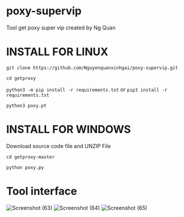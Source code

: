 # poxy-supervip
Tool get poxy super vip created by Ng Quan
# INSTALL FOR LINUX

`git clone https://github.com/Nguyenquanxinhgai/poxy-supervip.git`

`cd getproxy`

`python3 -m pip install -r requirements.txt` or `pip3 install -r requirements.txt`

`python3 poxy.pt`

# INSTALL FOR WINDOWS

Download source code file and UNZIP File

`cd getproxy-master`

`python poxy.py`

# Tool interface
![Screenshot (63)](https://user-images.githubusercontent.com/93322212/153748845-008dc236-9e14-4d16-be7f-5715c36c770b.png?raw=true)
![Screenshot (64)](https://user-images.githubusercontent.com/93322212/153748858-6cf50864-142f-42b8-b926-210327dfab8a.png?raw=true)
![Screenshot (65)](https://user-images.githubusercontent.com/93322212/153748862-06343e69-cfbb-4d6a-b559-df96f5791f37.png?raw=true)
